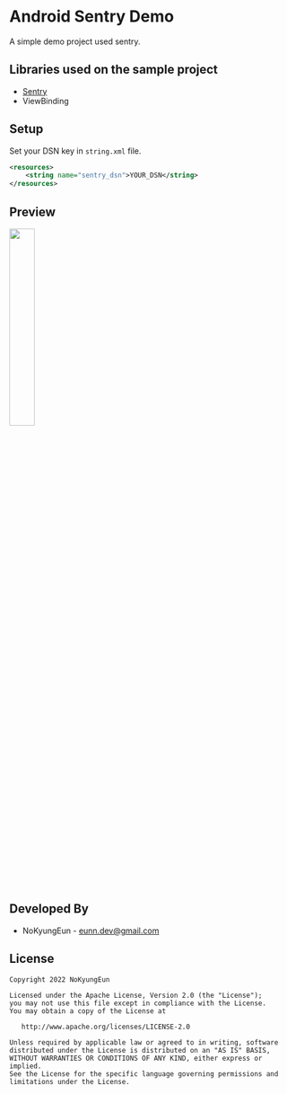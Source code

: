 # Android Sentry Demo

A simple demo project used sentry.

Libraries used on the sample project
------------------------------------
* [Sentry](https://github.com/getsentry/sentry-java)
* ViewBinding

Setup
------------------------------------
Set your DSN key in `string.xml` file.
```xml
<resources>
    <string name="sentry_dsn">YOUR_DSN</string>
</resources>
```


## Preview
<img src="https://user-images.githubusercontent.com/74607521/198826563-3d064b48-4561-489c-bb20-3d6b32a78fa1.png" width=30%>


Developed By
------------------------------------
* NoKyungEun - <eunn.dev@gmail.com>

License
------------------------------------
    Copyright 2022 NoKyungEun

    Licensed under the Apache License, Version 2.0 (the "License");
    you may not use this file except in compliance with the License.
    You may obtain a copy of the License at

       http://www.apache.org/licenses/LICENSE-2.0

    Unless required by applicable law or agreed to in writing, software
    distributed under the License is distributed on an "AS IS" BASIS,
    WITHOUT WARRANTIES OR CONDITIONS OF ANY KIND, either express or implied.
    See the License for the specific language governing permissions and
    limitations under the License.
